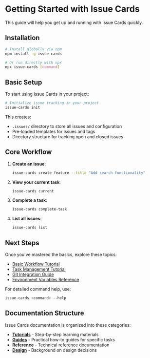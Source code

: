 # Getting Started with Issue Cards

This guide will help you get up and running with Issue Cards quickly.

## Installation

```bash
# Install globally via npm
npm install -g issue-cards

# Or run directly with npx
npx issue-cards [command]
```

## Basic Setup

To start using Issue Cards in your project:

```bash
# Initialize issue tracking in your project
issue-cards init
```

This creates:
- `.issues/` directory to store all issues and configuration
- Pre-loaded templates for issues and tags
- Directory structure for tracking open and closed issues

## Core Workflow

1. **Create an issue**:
   ```bash
   issue-cards create feature --title "Add search functionality"
   ```

2. **View your current task**:
   ```bash
   issue-cards current
   ```

3. **Complete a task**:
   ```bash
   issue-cards complete-task
   ```

4. **List all issues**:
   ```bash
   issue-cards list
   ```

## Next Steps

Once you've mastered the basics, explore these topics:

- [Basic Workflow Tutorial](../tutorials/basic-workflow.md)
- [Task Management Tutorial](../tutorials/task-management.md)
- [Git Integration Guide](git-integration.md)
- [Environment Variables Reference](../reference/environment-vars.md)

For detailed command help, use:
```bash
issue-cards <command> --help
```

## Documentation Structure

Issue Cards documentation is organized into these categories:

- **[Tutorials](../tutorials/index.md)** - Step-by-step learning materials
- **[Guides](index.md)** - Practical how-to guides for specific tasks
- **[Reference](../reference/index.md)** - Technical reference documentation
- **[Design](../design/index.md)** - Background on design decisions